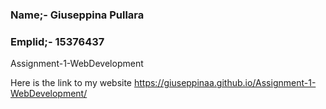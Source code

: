 ### Name;- Giuseppina Pullara
### Emplid;- 15376437
Assignment-1-WebDevelopment

Here is the link to my website  https://giuseppinaa.github.io/Assignment-1-WebDevelopment/
